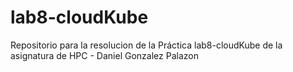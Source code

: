 # lab8-cloudKube
Repositorio para la resolucion de la Práctica lab8-cloudKube de la asignatura de HPC - Daniel Gonzalez Palazon

